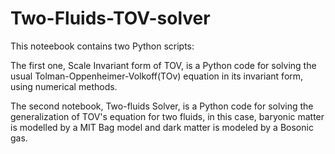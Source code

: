 # Two-Fluids-TOV-solver
This noteebook contains two Python scripts:

The first one, Scale Invariant form of TOV, is a Python code for solving the usual Tolman-Oppenheimer-Volkoff(TOv) equation in its invariant form, using numerical methods.

The second notebook, Two-fluids Solver, is a Python code for solving the generalization of TOV's equation for two fluids, in this case, baryonic matter 
is modelled by a MIT Bag model and dark matter is modeled by a Bosonic gas.

